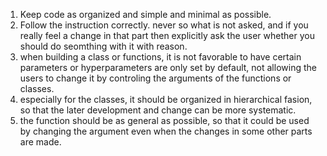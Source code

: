 1. Keep code as organized and simple and minimal as possible.
2. Follow the instruction correctly. never so what is not asked, and if you really feel a change in that part then explicitly ask the user whether you should do seomthing with it with reason.
3. when building a class or functions, it is not favorable to have certain parameters or hyperparameters are only set by default, not allowing the users to change it by controling the arguments of the functions or classes.
4. especially for the classes, it should be organized in hierarchical fasion, so that the later development and change can be more systematic.
5. the function should be as general as possible, so that it could be used by changing the argument even when the changes in some other parts are made.

